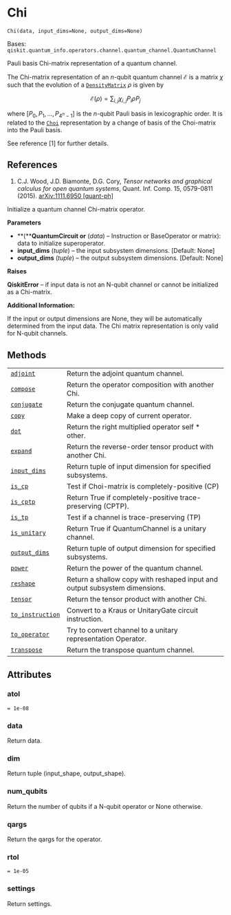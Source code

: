 # Chi

<span id="undefined" />

`Chi(data, input_dims=None, output_dims=None)`

Bases: `qiskit.quantum_info.operators.channel.quantum_channel.QuantumChannel`

Pauli basis Chi-matrix representation of a quantum channel.

The Chi-matrix representation of an $n$-qubit quantum channel $\mathcal{E}$ is a matrix $\chi$ such that the evolution of a [`DensityMatrix`](qiskit.quantum_info.DensityMatrix#qiskit.quantum_info.DensityMatrix "qiskit.quantum_info.DensityMatrix") $\rho$ is given by

$$
\mathcal{E}(ρ) = \sum_{i, j} \chi_{i,j} P_i ρ P_j
$$

where $[P_0, P_1, ..., P_{4^{n}-1}]$ is the $n$-qubit Pauli basis in lexicographic order. It is related to the [`Choi`](qiskit.quantum_info.Choi#qiskit.quantum_info.Choi "qiskit.quantum_info.Choi") representation by a change of basis of the Choi-matrix into the Pauli basis.

See reference \[1] for further details.

## References

1.  C.J. Wood, J.D. Biamonte, D.G. Cory, *Tensor networks and graphical calculus for open quantum systems*, Quant. Inf. Comp. 15, 0579-0811 (2015). [arXiv:1111.6950 \[quant-ph\]](https://arxiv.org/abs/1111.6950)

Initialize a quantum channel Chi-matrix operator.

**Parameters**

*   \*\*(\*\***QuantumCircuit or** (*data*) – Instruction or BaseOperator or matrix): data to initialize superoperator.
*   **input\_dims** (*tuple*) – the input subsystem dimensions. \[Default: None]
*   **output\_dims** (*tuple*) – the output subsystem dimensions. \[Default: None]

**Raises**

**QiskitError** – if input data is not an N-qubit channel or cannot be initialized as a Chi-matrix.

**Additional Information:**

If the input or output dimensions are None, they will be automatically determined from the input data. The Chi matrix representation is only valid for N-qubit channels.

## Methods

|                                                                                                                                            |                                                                            |
| ------------------------------------------------------------------------------------------------------------------------------------------ | -------------------------------------------------------------------------- |
| [`adjoint`](qiskit.quantum_info.Chi.adjoint#qiskit.quantum_info.Chi.adjoint "qiskit.quantum_info.Chi.adjoint")                             | Return the adjoint quantum channel.                                        |
| [`compose`](qiskit.quantum_info.Chi.compose#qiskit.quantum_info.Chi.compose "qiskit.quantum_info.Chi.compose")                             | Return the operator composition with another Chi.                          |
| [`conjugate`](qiskit.quantum_info.Chi.conjugate#qiskit.quantum_info.Chi.conjugate "qiskit.quantum_info.Chi.conjugate")                     | Return the conjugate quantum channel.                                      |
| [`copy`](qiskit.quantum_info.Chi.copy#qiskit.quantum_info.Chi.copy "qiskit.quantum_info.Chi.copy")                                         | Make a deep copy of current operator.                                      |
| [`dot`](qiskit.quantum_info.Chi.dot#qiskit.quantum_info.Chi.dot "qiskit.quantum_info.Chi.dot")                                             | Return the right multiplied operator self \* other.                        |
| [`expand`](qiskit.quantum_info.Chi.expand#qiskit.quantum_info.Chi.expand "qiskit.quantum_info.Chi.expand")                                 | Return the reverse-order tensor product with another Chi.                  |
| [`input_dims`](qiskit.quantum_info.Chi.input_dims#qiskit.quantum_info.Chi.input_dims "qiskit.quantum_info.Chi.input_dims")                 | Return tuple of input dimension for specified subsystems.                  |
| [`is_cp`](qiskit.quantum_info.Chi.is_cp#qiskit.quantum_info.Chi.is_cp "qiskit.quantum_info.Chi.is_cp")                                     | Test if Choi-matrix is completely-positive (CP)                            |
| [`is_cptp`](qiskit.quantum_info.Chi.is_cptp#qiskit.quantum_info.Chi.is_cptp "qiskit.quantum_info.Chi.is_cptp")                             | Return True if completely-positive trace-preserving (CPTP).                |
| [`is_tp`](qiskit.quantum_info.Chi.is_tp#qiskit.quantum_info.Chi.is_tp "qiskit.quantum_info.Chi.is_tp")                                     | Test if a channel is trace-preserving (TP)                                 |
| [`is_unitary`](qiskit.quantum_info.Chi.is_unitary#qiskit.quantum_info.Chi.is_unitary "qiskit.quantum_info.Chi.is_unitary")                 | Return True if QuantumChannel is a unitary channel.                        |
| [`output_dims`](qiskit.quantum_info.Chi.output_dims#qiskit.quantum_info.Chi.output_dims "qiskit.quantum_info.Chi.output_dims")             | Return tuple of output dimension for specified subsystems.                 |
| [`power`](qiskit.quantum_info.Chi.power#qiskit.quantum_info.Chi.power "qiskit.quantum_info.Chi.power")                                     | Return the power of the quantum channel.                                   |
| [`reshape`](qiskit.quantum_info.Chi.reshape#qiskit.quantum_info.Chi.reshape "qiskit.quantum_info.Chi.reshape")                             | Return a shallow copy with reshaped input and output subsystem dimensions. |
| [`tensor`](qiskit.quantum_info.Chi.tensor#qiskit.quantum_info.Chi.tensor "qiskit.quantum_info.Chi.tensor")                                 | Return the tensor product with another Chi.                                |
| [`to_instruction`](qiskit.quantum_info.Chi.to_instruction#qiskit.quantum_info.Chi.to_instruction "qiskit.quantum_info.Chi.to_instruction") | Convert to a Kraus or UnitaryGate circuit instruction.                     |
| [`to_operator`](qiskit.quantum_info.Chi.to_operator#qiskit.quantum_info.Chi.to_operator "qiskit.quantum_info.Chi.to_operator")             | Try to convert channel to a unitary representation Operator.               |
| [`transpose`](qiskit.quantum_info.Chi.transpose#qiskit.quantum_info.Chi.transpose "qiskit.quantum_info.Chi.transpose")                     | Return the transpose quantum channel.                                      |

## Attributes

<span id="undefined" />

### atol

`= 1e-08`

<span id="undefined" />

### data

Return data.

<span id="undefined" />

### dim

Return tuple (input\_shape, output\_shape).

<span id="undefined" />

### num\_qubits

Return the number of qubits if a N-qubit operator or None otherwise.

<span id="undefined" />

### qargs

Return the qargs for the operator.

<span id="undefined" />

### rtol

`= 1e-05`

<span id="undefined" />

### settings

Return settings.
